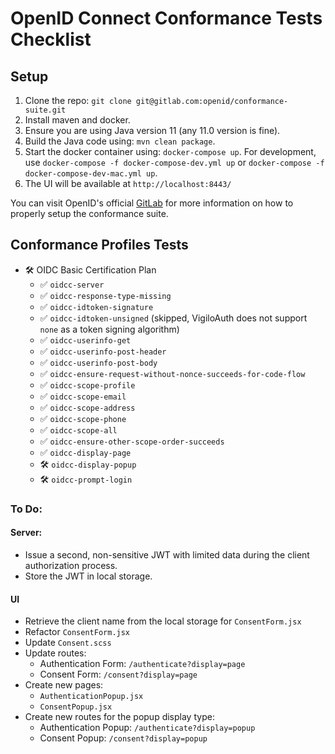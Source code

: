 # OpenID Connect Conformance Tests Checklist

## Setup
1. Clone the repo: `git clone git@gitlab.com:openid/conformance-suite.git`
2. Install maven and docker.
3. Ensure you are using Java version 11 (any 11.0 version is fine).
4. Build the Java code using: `mvn clean package`.
5. Start the docker container using: `docker-compose up`. For development, use `docker-compose -f docker-compose-dev.yml up` or `docker-compose -f docker-compose-dev-mac.yml up`.
6. The UI will be available at `http://localhost:8443/`

You can visit OpenID's official [GitLab](https://gitlab.com/openid/conformance-suite/-/wikis/Developers/Build-&-Run) for more information on how to properly setup the conformance suite.

## Conformance Profiles Tests
- 🛠️ OIDC Basic Certification Plan
    - ✅ `oidcc-server`
    - ✅ `oidcc-response-type-missing`
    - ✅ `oidcc-idtoken-signature`
    - ✅ `oidcc-idtoken-unsigned` (skipped, VigiloAuth does not support `none` as a token signing algorithm)
    - ✅ `oidcc-userinfo-get`
    - ✅ `oidcc-userinfo-post-header`
    - ✅ `oidcc-userinfo-post-body`
    - ✅ `oidcc-ensure-request-without-nonce-succeeds-for-code-flow`
    - ✅ `oidcc-scope-profile`
    - ✅ `oidcc-scope-email`
    - ✅ `oidcc-scope-address`
    - ✅ `oidcc-scope-phone`
    - ✅ `oidcc-scope-all`
    - ✅ `oidcc-ensure-other-scope-order-succeeds`
    - ✅ `oidcc-display-page`
    - 🛠️ `oidcc-display-popup`
    - 🛠️ `oidcc-prompt-login`
    
### To Do:
#### Server: 
- Issue a second, non-sensitive JWT with limited data during the client authorization process.
- Store the JWT in local storage.

#### UI
- Retrieve the client name from the local storage for `ConsentForm.jsx`
- Refactor `ConsentForm.jsx`
- Update `Consent.scss`
- Update routes:
    - Authentication Form: `/authenticate?display=page`
    - Consent Form: `/consent?display=page`
- Create new pages:
    - `AuthenticationPopup.jsx`
    - `ConsentPopup.jsx`
- Create new routes for the popup display type:
    - Authentication Popup: `/authenticate?display=popup`
    - Consent Popup: `/consent?display=popup`
